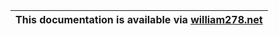 | This documentation is available via [william278.net](https://william278.net/docs/huskchat) |
|--------------------------------------------------------------------------------------------|